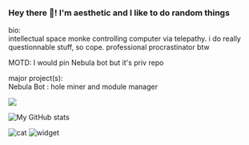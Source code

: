 ### Hey there 👋! I'm aesthetic and I like to do random things  
bio:  
intellectual space monke controlling computer via telepathy. i do really questionnable stuff, so cope. professional procrastinator btw  

MOTD:
I would pin Nebula bot but it's priv repo

major project(s):  
Nebula Bot : hole miner and module manager 

![](https://komarev.com/ghpvc/?username=aesthetic0001)

![My GitHub stats](https://github-readme-stats.vercel.app/api?username=aesthetic0001&count_private=true)

![cat](https://user-images.githubusercontent.com/15858616/112492863-05455380-8d58-11eb-9c77-a4535d85f49b.gif)
![widget](https://discord.c99.nl/widget/theme-1/575109908169752577.png) 
